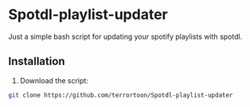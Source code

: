 # Spotdl-playlist-updater
Just a simple bash script for updating your spotify playlists with spotdl.
## Installation
1. Download the script:
  ```bash
  git clone https://github.com/terrortoon/Spotdl-playlist-updater
  
